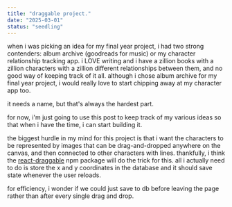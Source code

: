 ```yaml
---
title: "draggable project."
date: "2025-03-01"
status: "seedling"
---
```


when i was picking an idea for my final year project, i had two strong contenders: album archive (goodreads for music) or my character relationship tracking app. i LOVE writing and i have a zillion books with a zillion characters with a zillion different relationships between them, and no good way of keeping track of it all. although i chose album archive for my final year project, i would really love to start chipping away at my character app too.

it needs a name, but that's always the hardest part.

for now, i'm just going to use this post to keep track of my various ideas so that when i have the time, i can start building it.

the biggest hurdle in my mind for this project is that i want the characters to be represented by images that can be drag-and-dropped anywhere on the canvas, and then connected to other characters with lines. thankfully, i think the [react-draggable](https://www.npmjs.com/package/react-draggable) npm package will do the trick for this. all i actually need to do is store the x and y coordinates in the database and it should save state whenever the user reloads.

for efficiency, i wonder if we could just save to db before leaving the page rather than after every single drag and drop.